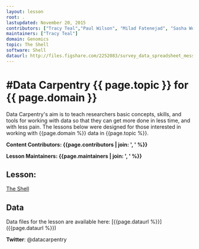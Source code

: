 ```yaml
---
layout: lesson
root: .
lastupdated: November 20, 2015
contributors: ["Tracy Teal","Paul Wilson", "Milad Fatenejad", "Sasha Wood","Radhika Khetani", "Matthew Wakefield"]
maintainers: ["Tracy Teal"]
domain: Genomics
topic: The Shell
software: Shell
dataurl: http://files.figshare.com/2252083/survey_data_spreadsheet_messy.xls
---
```


<!-- USING THIS LESSON TEMPLATE -->
<!-- Lesson specific information is taken from the YAML header at the top of the page -->

<!-- THE LESSON INFORMATION -->


#Data Carpentry {{ page.topic }} for {{ page.domain }}
=======

Data Carpentry's aim is to teach researchers basic concepts, skills,
and tools for working with data so that they can get more done in less
time, and with less pain. The lessons below were designed for those interested
in working with {{page.domain %}} data in {{page.topic %}}.


**Content Contributors: {{page.contributors | join: ', ' %}}**


**Lesson Maintainers: {{page.maintainers | join: ', ' %}}**


## Lesson:

[The Shell](README.html)



## Data

Data files for the lesson are available here: [{{page.dataurl %}}]({{page.dataurl %}})


<p><strong>Twitter</strong>: @datacarpentry
